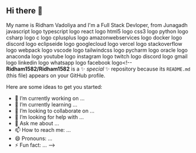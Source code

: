 ## Hi there 👋

My name is Ridham Vadoliya and I'm a Full Stack Devloper, from Junagadh
javascript logo  typescript logo  react logo  html5 logo  css3 logo  python logo  csharp logo  c logo  cplusplus logo  amazonwebservices logo  docker logo  discord logo  eclipseide logo  googlecloud logo  vercel logo  stackoverflow logo  webpack logo  vscode logo  tailwindcss logo  pycharm logo  oracle logo  anaconda logo
youtube logo instagram logo twitch logo discord logo gmail logo linkedin logo whatsapp logo facebook logo<!--
**Ridham1582/Ridham1582** is a ✨ _special_ ✨ repository because its `README.md` (this file) appears on your GitHub profile.

Here are some ideas to get you started:

- 🔭 I’m currently working on ...
- 🌱 I’m currently learning ...
- 👯 I’m looking to collaborate on ...
- 🤔 I’m looking for help with ...
- 💬 Ask me about ...
- 📫 How to reach me: ...
- 😄 Pronouns: ...
- ⚡ Fun fact: ...
-->

